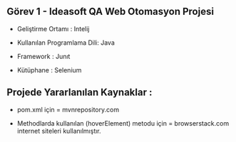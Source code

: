 Görev 1 - Ideasoft QA Web Otomasyon Projesi 
-----------------------------------

* Geliştirme Ortamı : Intelij

* Kullanılan Programlama Dili: Java

* Framework : Junıt

* Kütüphane : Selenium

Projede Yararlanılan Kaynaklar :
---------------------------------------
* pom.xml için = mvnrepository.com

* Methodlarda kullanılan (hoverElement) metodu için = browserstack.com internet siteleri kullanılmıştır.
